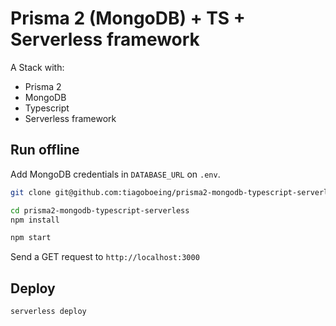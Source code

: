 # Prisma 2 (MongoDB) + TS + Serverless framework

A Stack with:

- Prisma 2
- MongoDB
- Typescript
- Serverless framework

## Run offline

Add MongoDB credentials in `DATABASE_URL` on `.env`.

```bash
git clone git@github.com:tiagoboeing/prisma2-mongodb-typescript-serverless.git

cd prisma2-mongodb-typescript-serverless
npm install

npm start
```

Send a GET request to `http://localhost:3000`

## Deploy

```bash
serverless deploy
```
